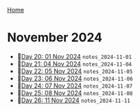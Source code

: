 [Home](../../main.md)

# November 2024

- 📝[Day 20: 01 Nov 2024](./11/notes_2024-11-01.md) `notes_2024-11-01`
- 📝[Day 21: 04 Nov 2024](./11/notes_2024-11-04.md) `notes_2024-11-04`
- 📝[Day 22: 05 Nov 2024](./11/notes_2024-11-05.md) `notes_2024-11-05`
- 📝[Day 23: 06 Nov 2024](./11/notes_2024-11-06.md) `notes_2024-11-06`
- 📝[Day 24: 07 Nov 2024](./11/notes_2024-11-07.md) `notes_2024-11-07`
- 📝[Day 25: 08 Nov 2024](./11/notes_2024-11-08.md) `notes_2024-11-08`
- 📝[Day 26: 11 Nov 2024](./11/notes_2024-11-11.md) `notes_2024-11-11`

